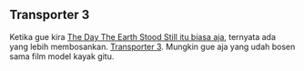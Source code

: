 ## Transporter 3

Ketika gue kira [The Day The Earth Stood Still itu biasa aja](http://kriwil.com/journal/the-day-the-earth-stood/), ternyata ada yang lebih membosankan. [Transporter 3](http://www.imdb.com/title/tt1129442/). Mungkin gue aja yang udah bosen sama film model kayak gitu.

<!-- {"time": "2008-12-22 03:25:38", "title": "Transporter 3"} -->
